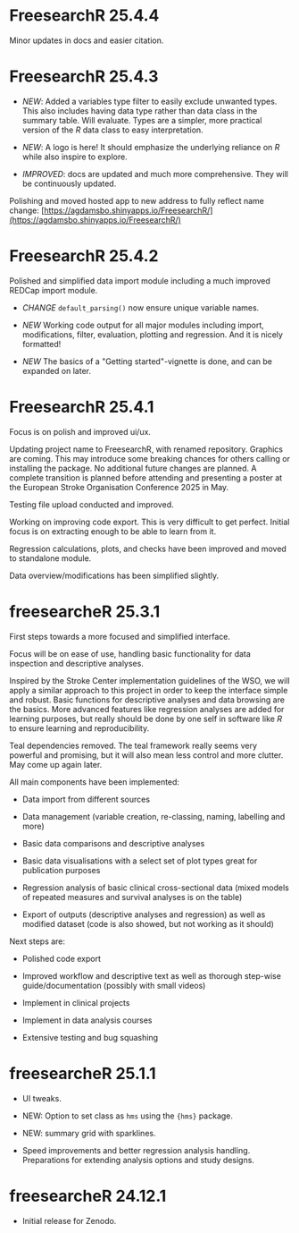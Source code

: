 # FreesearchR 25.4.4

Minor updates in docs and easier citation.

# FreesearchR 25.4.3

- *NEW*: Added a variables type filter to easily exclude unwanted types. This also includes having data type rather than data class in the summary table. Will evaluate. Types are a simpler, more practical version of the *R* data class to easy interpretation.

- *NEW*: A logo is here! It should emphasize the underlying reliance on *R* while also inspire to explore.

- *IMPROVED*: docs are updated and much more comprehensive. They will be continuously updated.

Polishing and moved hosted app to new address to fully reflect name change: [https://agdamsbo.shinyapps.io/FreesearchR/](https://agdamsbo.shinyapps.io/FreesearchR/)

# FreesearchR 25.4.2

Polished and simplified data import module including a much improved REDCap import module.

- *CHANGE* `default_parsing()` now ensure unique variable names.

- *NEW* Working code output for all major modules including import, modifications, filter, evaluation, plotting and regression. And it is nicely formatted!

- *NEW* The basics of a "Getting started"-vignette is done, and can be expanded on later.

# FreesearchR 25.4.1

Focus is on polish and improved ui/ux.

Updating project name to FreesearchR, with renamed repository. Graphics are coming. This may introduce some breaking chances for others calling or installing the package. No additional future changes are planned. A complete transition is planned before attending and presenting a poster at the European Stroke Organisation Conference 2025 in May.

Testing file upload conducted and improved.

Working on improving code export. This is very difficult to get perfect. Initial focus is on extracting enough to be able to learn from it.

Regression calculations, plots, and checks have been improved and moved to standalone module.

Data overview/modifications has been simplified slightly.

# freesearcheR 25.3.1

First steps towards a more focused and simplified interface.

Focus will be on ease of use, handling basic functionality for data inspection and descriptive analyses.

Inspired by the Stroke Center implementation guidelines of the WSO, we will apply a similar approach to this project in order to keep the interface simple and robust. Basic functions for descriptive analyses and data browsing are the basics. More advanced features like regression analyses are added for learning purposes, but really should be done by one self in software like *R* to ensure learning and reproducibility.

Teal dependencies removed. The teal framework really seems very powerful and promising, but it will also mean less control and more clutter. May come up again later.

All main components have been implemented:

-   Data import from different sources

-   Data management (variable creation, re-classing, naming, labelling and more)

-   Basic data comparisons and descriptive analyses

-   Basic data visualisations with a select set of plot types great for publication purposes

-   Regression analysis of basic clinical cross-sectional data (mixed models of repeated measures and survival analyses is on the table)

-   Export of outputs (descriptive analyses and regression) as well as modified dataset (code is also showed, but not working as it should)

Next steps are:

-   Polished code export

-   Improved workflow and descriptive text as well as thorough step-wise guide/documentation (possibly with small videos)

-   Implement in clinical projects

-   Implement in data analysis courses

-   Extensive testing and bug squashing


# freesearcheR 25.1.1

* UI tweaks.

* NEW: Option to set class as `hms` using the `{hms}` package.

* NEW: summary grid with sparklines.

* Speed improvements and better regression analysis handling. Preparations for extending analysis options and study designs.


# freesearcheR 24.12.1

* Initial release for Zenodo.
